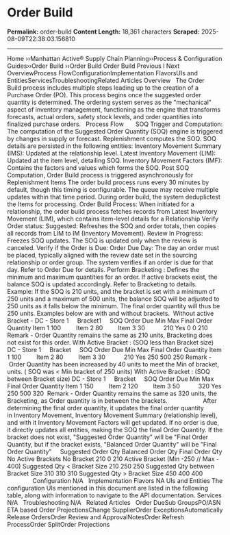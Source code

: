 # Order Build

**Permalink:** order-build
**Content Length:** 18,361 characters
**Scraped:** 2025-08-09T22:38:03.156810

---

Home &rsaquo;&rsaquo;Manhattan Active® Supply Chain Planning&rsaquo;&rsaquo;Process &amp; Configuration Guides&rsaquo;&rsaquo;Order Build ››Order Build Order Build Previous&nbsp;I&nbsp;Next &nbsp; OverviewProcess FlowConfigurationImplementation FlavorsUIs and EntitiesServicesTroubleshootingRelated Articles Overview &nbsp; The Order Build&nbsp;process includes multiple steps leading up to the creation of a Purchase Order (PO). This process begins once the suggested order quantity is determined. The ordering system serves as the &quot;mechanical&quot; aspect of inventory management, functioning as the engine that transforms forecasts, actual orders, safety stock levels, and order quantities into finalized purchase orders. &nbsp; Process Flow &nbsp; &nbsp; &nbsp; SOQ Trigger and Computation: The computation of the Suggested Order Quantity (SOQ) engine is triggered by changes in supply or forecast. Replenishment computes the SOQ. SOQ details are persisted in the following entities: Inventory Movement Summary (IMS): Updated at the relationship level. Latest Inventory Movement (LIM): Updated at the item level, detailing SOQ. Inventory Movement Factors (IMF): Contains the factors and values which forms the SOQ. Post SOQ Computation, Order Build process is triggered asynchronously for Replenishment Items The order build process runs every 30 minutes by default, though this timing is configurable. The queue may receive multiple updates within that time period. During order build, the system deduplictest the Items for processing. Order Build Process: When initiated for a relationship, the order build process fetches records from Latest Inventory Movement (LIM), which contains item-level details for a Relationship Verify Order status: Suggested: Refreshes the SOQ and order totals, then copies all records from LIM to IM (Inventory Movement). Review In Progress: Freezes SOQ updates. The SOQ is updated only when the review is canceled. Verify if the Order is Due: Order Due Day: The day an order must be placed, typically aligned with the review date set in the sourcing relationship or order group. The system verifies if an order is due for that day. Refer to Order Due for details. Perform Bracketing&nbsp;: Defines the minimum and maximum quantities for an order. If active brackets exist, the balance SOQ is updated accordingly.&nbsp;Refer to Bracketing to details. Example: If the SOQ is 210 units, and the bracket is set with a minimum of 250 units and a maximum of 500 units, the balance SOQ will be adjusted to 250 units as it falls below the minimum. The final order quantity will thus be 250 units. Examples below are with and without brackets.&nbsp; Without active Bracket - DC - Store 1 &nbsp; &nbsp; Bracket1 &nbsp; &nbsp; SOQ Order Due Min Max Final Order Quantity Item 1 100 &nbsp; &nbsp; &nbsp; &nbsp; Item 2 80 &nbsp; &nbsp; &nbsp; &nbsp; Item 3 30 &nbsp; &nbsp; &nbsp; &nbsp; &nbsp; 210 Yes 0 0 210 Remark - Order Quantity remains the same as 210 units,&nbsp;Bracketing does not exist for this order. With Active Bracket : (SOQ less than Bracket size) DC - Store 1 &nbsp; &nbsp; Bracket &nbsp; &nbsp; SOQ Order Due Min Max Final Order Quantity Item 1 100 &nbsp; &nbsp; &nbsp; &nbsp; Item 2 80 &nbsp; &nbsp; &nbsp; &nbsp; Item 3 30 &nbsp; &nbsp; &nbsp; &nbsp; &nbsp; 210 Yes 250 500 250 Remark - &nbsp;Order Quantity has been increased by 40 units to meet the Min of bracket, units. ( SOQ was &lt; Min bracket of 250 units) With Active Bracket : (SOQ between Bracket size) DC - Store 1 &nbsp; &nbsp; Bracket &nbsp; &nbsp; SOQ Order Due Min Max Final Order Quantity Item 1 150 &nbsp; &nbsp; &nbsp; &nbsp; Item 2 120 &nbsp; &nbsp; &nbsp; &nbsp; Item 3 50 &nbsp; &nbsp; &nbsp; &nbsp; &nbsp; 320 Yes 250 500 320 &nbsp;Remark - Order Quantity remains the same as 320 units, the Bracketing, as Order quantity is in between the brackets. &nbsp; &nbsp; &nbsp; &nbsp; &nbsp; &nbsp; &nbsp; &nbsp; &nbsp; &nbsp; After determining the final order quantity, it updates the final order quantity in&nbsp;Inventory Movement, Inventory Movement Summary (relationship level), and with it Inventory Movement Factors will get updated. If no order is due, it directly updates all entities, making the SOQ the final Order Quantity. If the bracket does not exist, &quot;Suggested Order Quantity&quot;&nbsp;will be &quot;Final Order Quantity, but if the bracket exists, &quot;Balanced Order Quantity&quot; will be &quot;Final Order Quantity&quot; &nbsp; &nbsp; Suggested Order Qty Balanced Order Qty Final Order Qty No Active Brackets No Bracket 210 0 210 Active Bracket (Min -250 // Max - 400) Suggested Qty &lt; Bracket Size 210 250 250 Suggested Qty between Bracket Size 310 310 310 Suggested Qty &gt; Bracket Size 450 400 400 &nbsp; &nbsp; &nbsp; &nbsp; &nbsp; &nbsp; &nbsp; &nbsp; &nbsp; &nbsp; &nbsp;&nbsp; &nbsp; Configuration N/A &nbsp; Implementation Flavors NA UIs and Entities The configuration UIs mentioned in this document are listed in the following table,&nbsp;along with information to&nbsp;navigate&nbsp;to the API documentation. Services N/A &nbsp; Troubleshooting N/A &nbsp; Related Articles &nbsp; Order DueSub GroupsPO/ASN ETA based Order ProjectionsChange SupplierOrder ExceptionsAutomatically Release OrdersOrder Review and ApprovalNotesOrder Refresh ProcessOrder SplitOrder Projections &nbsp;